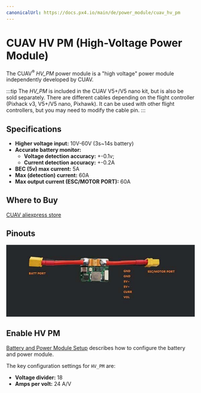 ```yaml
---
canonicalUrl: https://docs.px4.io/main/de/power_module/cuav_hv_pm
---
```


# CUAV HV PM (High-Voltage Power Module)

The CUAV<sup>&reg;</sup> *HV_PM* power module is a "high voltage" power module independently developed by CUAV.

:::tip
The *HV_PM* is included in the CUAV V5+/V5 nano kit, but is also be sold separately. There are different cables depending on the flight controller (Pixhack v3, V5+/V5 nano, Pixhawk). It can be used with other flight controllers, but you may need to modify the cable pin.
:::

## Specifications

- **Higher voltage input:** 10V-60V (3s~14s battery)
- **Accurate battery monitor:**
  - **Voltage detection accuracy:** +-0.1v;
  - **Current detection accuracy:** +-0.2A
- **BEC (5v) max current:** 5A
- **Max (detection) current:** 60A
- **Max output current (ESC/MOTOR PORT):** 60A

## Where to Buy

[CUAV aliexpress store](https://www.aliexpress.com/item/32841805115.html?spm=2114.12010615.8148356.1.64165998hPvTKQ)

## Pinouts

![HV PM](../../assets/hardware/power_module/cuav_hv/hv_pm.jpg)

## Enable HV PM

[Battery and Power Module Setup](../config/battery.md) describes how to configure the battery and power module.

The key configuration settings for `HV_PM` are:
- **Voltage divider:** 18
- **Amps per volt:** 24 A/V

